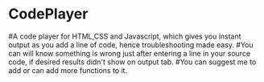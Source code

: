 # CodePlayer
#A code player for HTML,CSS and Javascript, which gives you instant output as you add a line of code, hence troubleshooting made easy.
#You can will know something is wrong just after entering a line in your source code, if desired results didn't show on output tab.
#You can suggest me to add or can add more functions to it.